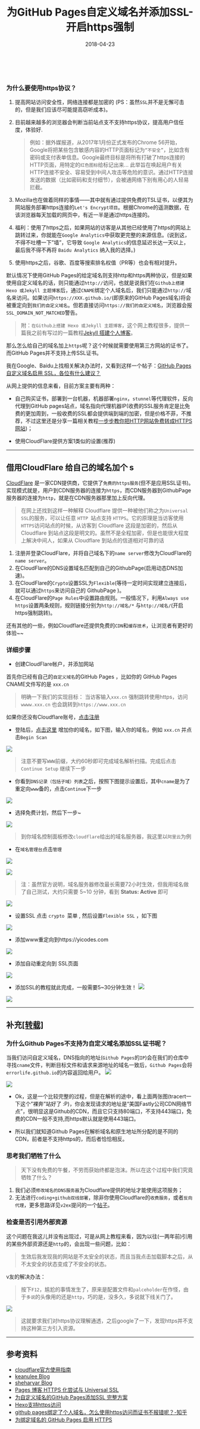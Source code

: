 ﻿---
layout: post
title: "为GitHub Pages自定义域名并添加SSL-开启https强制"
date: 2018-04-23
description: "为GitHub Pages自定义域名、借助Cloudflare添加免费SSL、并开启https强制"
tag: SSL
---  

<br>

### 为什么要使用https协议？

1. 提高网站访问安全性，网络连接都是加密的 (PS：虽然`SSL`并不是无懈可击的，但是我们应该尽可能提高窃听成本)。

2. 目前越来越多的浏览器会判断当前站点支不支持https协议，提高用户信任度，体验好.

   > 例如：据外媒报道，从2017年1月份正式发布的Chrome 56开始，Google将把某些包含敏感内容的HTTP页面标记为`“不安全”`，比如含有密码或支付表单信息。Google最终目标是将所有打破了https连接的HTTP页面，用特定的`红色图标`给标记出来... 此举旨在唤起用户有关HTTP连接不安全、容易受到中间人攻击等危险的意识。通过HTTP连接发送的数据（比如密码和支付细节），会被通网络下别有用心的人轻易拦截。

3. Mozilla也在做着同样的事情——其中就有通过提供免费的TSL证书，以便其为网站服务部署https连接的`Let's Encrypt项目`。根据Chrome的遥测数据，在该浏览器每天加载的网页中，有近一半是通过https连接的。

4. 福利：使用了https之后，如果网站的访客是从其他已经使用了https的网站上跳转过来，你就能在`Google Analytics`中获取更完整的来源信息。(说到这，不得不吐槽一下”墙”，它导致 `Google Analytics`的信息延迟长达一天以上，最后我不得不再将 `Baidu Analytics` 纳入我的选择。)

5. 使用https之后，谷歌、百度等搜索排名权值（PR等）也会有相对提升。


默认情况下使用GitHub Pages的给定域名则支持http和https两种协议，但是如果使用自定义域名的话，则只能通过`http://`访问，也就是说我们在`Github上搭建 Hexo 或Jekyll 主题博客`后，通过`CNAME`绑定个人域名后，我们只能通过`http://`域名来访问。如果访问`https://XXX.github.io/`(即原来的GitHub Pages域名)将会被重定向到`我们的自定义域名`。但若直接访问`https://我们的自定义域名`，浏览器会报`SSL_DOMAIN_NOT_MATCHED`警告。

>附：`在Github上搭建 Hexo 或Jekyll 主题博客`，这个网上教程很多，提供一篇我之前有写过的一篇教程[Jekyll 搭建个人博客](https://doycode.github.io/2018/02/Jekyll%E6%90%AD%E5%BB%BA%E4%B8%AA%E4%BA%BA%E5%8D%9A%E5%AE%A2-%E6%8B%93%E5%B1%95%E7%89%88/)。


那么怎么给自己的域名加上`https`呢？这个时候就需要使用第三方网站的证书了。而GitHub Pages并不支持上传SSL证书。

我在Google、Baidu上找相关解决办法时，又看到这样一个帖子：[GitHub Pages 自定义域名启用 SSL，各位有什么建议？](https://www.v2ex.com/t/379653)

从网上提供的信息来看，目前方案主要有两种：

* 自己购买证书，部署到一台机器，机器部署`nginx`，`stunnel`等代理软件，反向代理到GitHub pages站点，域名指向代理机器IP(收费的SSL服务肯定是比免费的更加周到，一般收费的SSL都会提供端到端的加密，但是价格不菲，不推荐，不过这里还是分享一篇相关教程[一步步教你把HTTP网站免费转成HTTPS网站](https://zhuanlan.zhihu.com/p/29644657))；

* 使用CloudFlare提供方案1类似的设置(推荐)


---
## 借用CloudFlare 给自己的域名加个 s

[CloudFlare](https://www.cloudflare.com/) 是一家CDN提供商，它提供了`免费的https服务`(但不是应用SSL证书)。实现模式就是，用户到CDN服务器的连接为`https`，而CDN服务器到GithubPage服务器的连接为`http`，就是在CDN服务器那里加上反向代理。

> 在网上还找到这样一种解释
> Cloudflare 提供一种被他们称之为`Universal SSL`的服务，可以让任意 `HTTP `站点支持 `HTTPS`。它的原理是当访客使用 `HTTPS`访问站点的时候，从访客到 Cloudflare 这段是加密的，然后从 Cloudflare 到站点这段是明文的。虽然不是全程加密，但是也能很大程度上解决中间人，如果从 Cloudflare 到站点的信道相对可靠的话

1. 注册并登录CloudFlare，并将自己域名下的`name server`修改为CloudFlare的`name server`。
2. 在CloudFlare的DNS设置域名匹配到自己的GithubPage(启用动态DNS加速)。
3. 在CloudFlare的`Crypto`设置SSL为`Flexible`(等待一定时间实现建立连接后，就可以通过`https`来访问自己的 GithubPage )。
4. 在CloudFlare的`Page Rules`中设置路由规则。一般情况下，利用`Always use https`设置两条规则，规则链接分别为`http://域名/*` 与`http://域名/`(开启https强制跳转)。

还有其他的一些，例如Cloudflare还提供免费的`CDN`和`缓存技术`，让浏览者有更好的体验~~

### 详细步骤

* 创建CloudFlare帐户，并添加网站

首先你已经有自己的`自定义域名`的GitHub Pages ，比如你的 GitHub Pages CNAME文件写的是 `xxx.cn`

> 明确一下我们的实现目标： 当访客输入`xxx.cn` 强制跳转使用https，访问`wwww.xxx.cn` 也会跳转到`https://www.xxx.cn`

如果你还没有Cloudflare账号，[点击注册](https://www.cloudflare.com/a/sign-up)

* 登陆后，[点击这里](https://www.cloudflare.com/a/add-site) 增加你的域名，如下图，输入你的域名，例如 `xxx.cn` 并点击`Begin Scan`

![](https://dha4w82d62smt.cloudfront.net/items/1p3D360D0G3y1z1C363y/Image%202018-04-23%20at%206.45.37%20PM.png)

> 注意不要写`WWW`前缀，大约60秒即可完成域名解析扫描。完成后点击`Continue Setup` 继续下一步

* 你看到`DNS记录（包括子域）列表`之后，按照下图提示设置后，其中`cname`是为了重定向`www`备的，点击`Continue`下一步

![](https://dha4w82d62smt.cloudfront.net/items/3l0J1B3N3z2U142b1I0v/Image%202018-04-23%20at%206.54.04%20PM.png)

* 选择免费计划，然后下一步~

![](https://dha4w82d62smt.cloudfront.net/items/3k0s2u3h1E3Y2W0M2J0o/Image%202018-04-23%20at%206.55.56%20PM.png)

> 到你域名控制面板修改`cloudflare`给出的域名服务器，我这里以`阿里云`为例

* 在`域名管理台`点击`管理`

![](https://dha4w82d62smt.cloudfront.net/items/2d1w3U2z2U3R2q0Q2N1R/Image%202018-04-23%20at%207.02.00%20PM.png)

![](https://dha4w82d62smt.cloudfront.net/items/2u3o1Q3z383R0O0Z2F14/Image%202018-04-23%20at%207.11.28%20PM.png)

> 注：虽然官方说明，域名服务器修改最长需要72小时生效，但我用域名做了自己测试，大约只需要 5~10 分钟，看到 **Status: Active** 即可

![](https://dha4w82d62smt.cloudfront.net/items/1t3O2b3t2Y2K2g1M303h/Image%202018-04-23%20at%207.17.33%20PM.png)

* 设置SSL
点击 `crypto `菜单 , 然后设置`Flexible SSL` ，如下图

![](https://dha4w82d62smt.cloudfront.net/items/3E1j3m3a1X3i362v431x/Image%202018-04-23%20at%207.19.14%20PM.png)

* 添加www重定向到https://yicodes.com

![](https://dha4w82d62smt.cloudfront.net/items/0o1p3o0t0G2Y0N2h2B3x/Image%202018-04-23%20at%207.23.29%20PM.png)

* 添加自动重定向到 SSL页面

![](https://dha4w82d62smt.cloudfront.net/items/2d2V021G3V2J3i2a201I/Image%202018-04-23%20at%207.26.11%20PM.png)

* 添加SSL的教程就此完成，一般需要5~30分钟生效！
![](https://dha4w82d62smt.cloudfront.net/items/3C1w0i0V2A0U241k0n0u/Screen%20Recording%202018-04-23%20at%2007.37.38.99%20PM.gif)


![](https://dha4w82d62smt.cloudfront.net/items/1v1B1F0h3f371Y3W1G3Q/Image%202018-04-23%20at%208.23.01%20PM.png)


---
## 补充[[转载]](https://steffan.cn/)
### 为什么Github Pages不支持为自定义域名添加SSL证书呢？
当我们访问自定义域名，DNS指向的地址(`Github Pages`的`IP`)会在我们的仓库中寻找`cname`文件，判断目标文件和请求来源地址的域名一致后，`Github Pages`会将`errorlife.github.io`的内容返回给用户。
![](https://dha4w82d62smt.cloudfront.net/items/2F1j3N1e1Y0T2n0w3I19/Image%202018-04-23%20at%207.52.59%20PM.png)

![](https://dha4w82d62smt.cloudfront.net/items/3F3j0e1H1H0l1R2C1Q3j/Image%202018-04-23%20at%207.56.43%20PM.png)

* Ok，这是一个比较完整的过程，但是在解析的途中，看上面两张图(tracert一下这个”裸奔”站好了 :P)，你会发现请求的地址是“美国Fastly公司CDN网络节点”，很明显这是Github的CDN，而且它只支持80端口，不支持443端口，免费的CDN一般不支持,而https默认就是使用443端口。

* 所以我们就知道Github Pages在解析域名和原生地址所分配的是不同的CDN，前者是不支持https的，而后者恰恰相反。

### 思考我们牺牲了什么
> 天下没有免费的午餐，不劳而获始终都是泡沫。所以在这个过程中我们究竟牺牲了什么？

1. 我们必须`修改域名的DNS服务器`为Cloudflare提供的地址才能使用这项服务；
2. 无法进行`coding+github双线部署`，除非你使用Cloudflare的`收费服务`，或者`反向代理`，更多思路详见`v2ex`提问的一个[帖子](https://www.v2ex.com/t/344686)。


### 检查是否引用外部资源
这个问题在我这儿并没有出现过，可是从网上教程来看，因为以往(一两年前)引用的某些外部资源还是`http`的，会出现一些问题，比如：

> 生效后我发现我的网站是不太安全的状态，而且当我点击加载脚本之后，从不太安全的状态变成了不安全的状态。

v友的解决办法：
>按下`F12`，尴尬的事情发生了，原来是配置文件和`palceholder`在作怪，由于`多说`的头像用的还是`http`，巧的是，没多久，多说就下线关门了。

![](https://dha4w82d62smt.cloudfront.net/items/133s2D1e2O2z163v0y0g/Image%202018-04-23%20at%208.17.06%20PM.png)

>这就要求我们对https协议理解通透，之后google了一下，发现https并不支持这种第三方引入资源。


---
## 参考资料
* [cloudflare官方使用指南](https://blog.cloudflare.com/secure-and-fast-github-pages-with-cloudflare/)
* [keanulee Blog](https://blog.keanulee.com/2014/10/11/setting-up-ssl-on-github-pages.html)
* [sheharyar Blog](https://sheharyar.me/blog/free-ssl-for-github-pages-with-custom-domains/)
* [Pages 博客 HTTPS 化尝试与 Universal SSL](https://blog.jamespan.me/2015/04/17/github-and-gitcafe-pages)
* [为自定义域名的GitHub Pages添加SSL 完整方案](https://www.yicodes.com/2016/12/04/free-cloudflare-ssl-for-custom-domain/)
* [Hexo支持https访问](https://www.mdslq.cn/archives/40865889.html)
* [github pages绑定了个人域名，怎么使用https访问而证书不报错呢？-知乎](https://www.zhihu.com/question/33495825)
* [为绑定域名的 GitHub Pages 启用 HTTPS](http://mazhuang.org/2016/05/21/enable-https-for-github-pages/)